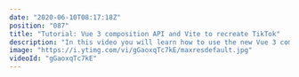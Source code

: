 ```yaml
---
date: "2020-06-10T08:17:18Z"
position: "087"
title: "Tutorial: Vue 3 composition API and Vite to recreate TikTok"
description: "In this video you will learn how to use the new Vue 3 composition API to create a simple version of TikTok. We are also using Vite, the new dev build tool build by Evan You!\n\nI thought it would be hard to learn, but it really wasn't. Please, jump in and try this yourself!\n\nThe code is open-source. Find it here: https://github.com/timbenniks/vue3-vite-tiktok-tutorial\n\nLinks: \nhttps://www.vuemastery.com/vue-3-cheat-sheet/\nhttps://github.com/vitejs/vite\n\nFollow me here:\nWebsite: https://timbenniks.nl/\nTwitter: https://twitter.com/timbenniks\nGithub: https://github.com/timbenniks\n\n#vue3 #compositionapi #vite"
image: "https://i.ytimg.com/vi/gGaoxqTc7kE/maxresdefault.jpg"
videoId: "gGaoxqTc7kE"
---
```


